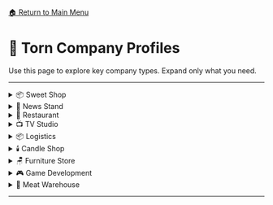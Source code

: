 [🏠 Return to Main Menu](main_menu.md)

# 🧠 Torn Company Profiles

Use this page to explore key company types. Expand only what you need.

---

<details>
<summary>📦 Sweet Shop</summary>

- **Tier:** Starter  
- **Strengths:** Low upkeep, beginner-friendly  
- **Best For:** Passive income without staff drama  
- **Drawbacks:** Weak XP gains  

</details>

<details>
<summary>📰 News Stand</summary>

- **Tier:** Starter  
- **Strengths:** Easy XP for workers  
- **Best For:** Hands-off progression  
- **Drawbacks:** Not profit-focused  

</details>

<details>
<summary>🍴 Restaurant</summary>

- **Tier:** Starter/Intermediate  
- **Strengths:** Scalable, entry-level training  
- **Best For:** Players learning staff mechanics  
- **Drawbacks:** Mid-tier rewards  

</details>

<details>
<summary>📺 TV Studio</summary>

- **Tier:** Intermediate  
- **Strengths:** Boosts INT stat gains for staff  
- **Best For:** Trainers and knowledge builds  
- **Drawbacks:** Niche, needs coordination  

</details>

<details>
<summary>📦 Logistics</summary>

- **Tier:** Intermediate  
- **Strengths:** Chain bonuses, steady payouts  
- **Best For:** Passive players and faction loopers  
- **Drawbacks:** Limited scaling  

</details>

<details>
<summary>🕯️ Candle Shop</summary>

- **Tier:** Intermediate  
- **Strengths:** Low cost, solid returns early  
- **Best For:** Budget-conscious owners  
- **Drawbacks:** Doesn’t scale well  

</details>

<details>
<summary>🪑 Furniture Store</summary>

- **Tier:** Advanced  
- **Strengths:** Profitable, staff-friendly  
- **Best For:** Medium/large teams, low micromanagement  
- **Drawbacks:** High startup cost  

</details>

<details>
<summary>🎮 Game Development</summary>

- **Tier:** Advanced  
- **Strengths:** Top-tier income potential  
- **Best For:** Active managers, big ambitions  
- **Drawbacks:** Requires attention, fragile if neglected  

</details>

<details>
<summary>🥩 Meat Warehouse</summary>

- **Tier:** Advanced  
- **Strengths:** Strong stat perks, power gains  
- **Best For:** Combat builds and serious chainers  
- **Drawbacks:** High effort, complex staffing  

</details>

---
